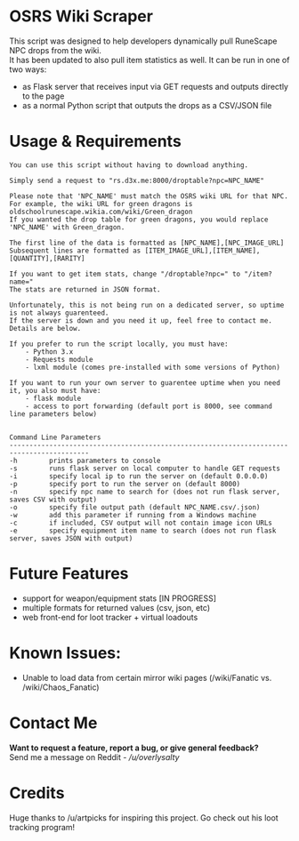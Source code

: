 # OSRS Wiki Scraper

This script was designed to help developers dynamically pull RuneScape NPC drops from the wiki.  
It has been updated to also pull item statistics as well.
It can be run in one of two ways:
- as Flask server that receives input via GET requests and outputs directly to the page 
- as a normal Python script that outputs the drops as a CSV/JSON file


# Usage & Requirements

```
You can use this script without having to download anything.

Simply send a request to "rs.d3x.me:8000/droptable?npc=NPC_NAME"

Please note that 'NPC_NAME' must match the OSRS wiki URL for that NPC.
For example, the wiki URL for green dragons is oldschoolrunescape.wikia.com/wiki/Green_dragon
If you wanted the drop table for green dragons, you would replace 'NPC_NAME' with Green_dragon.

The first line of the data is formatted as [NPC_NAME],[NPC_IMAGE_URL]
Subsequent lines are formatted as [ITEM_IMAGE_URL],[ITEM_NAME],[QUANTITY],[RARITY]

If you want to get item stats, change "/droptable?npc=" to "/item?name="
The stats are returned in JSON format.

Unfortunately, this is not being run on a dedicated server, so uptime is not always guarenteed.
If the server is down and you need it up, feel free to contact me. Details are below.

If you prefer to run the script locally, you must have:
    - Python 3.x
    - Requests module
    - lxml module (comes pre-installed with some versions of Python)

If you want to run your own server to guarentee uptime when you need it, you also must have:
    - flask module
    - access to port forwarding (default port is 8000, see command line parameters below)


Command Line Parameters
------------------------------------------------------------------------------------------
-h        prints parameters to console
-s        runs flask server on local computer to handle GET requests
-i        specify local ip to run the server on (default 0.0.0.0)
-p        specify port to run the server on (default 8000)
-n        specify npc name to search for (does not run flask server, saves CSV with output)
-o        specify file output path (default NPC_NAME.csv/.json)
-w        add this parameter if running from a Windows machine
-c        if included, CSV output will not contain image icon URLs
-e        specify equipment item name to search (does not run flask server, saves JSON with output)
```


# Future Features

- support for weapon/equipment stats [IN PROGRESS]
- multiple formats for returned values (csv, json, etc)
- web front-end for loot tracker + virtual loadouts


# Known Issues: 


- Unable to load data from certain mirror wiki pages (/wiki/Fanatic vs. /wiki/Chaos_Fanatic)


# Contact Me
**Want to request a feature, report a bug, or give general feedback?**  
Send me a message on Reddit -  */u/overlysalty*


# Credits
Huge thanks to /u/artpicks for inspiring this project. Go check out his loot tracking program!


